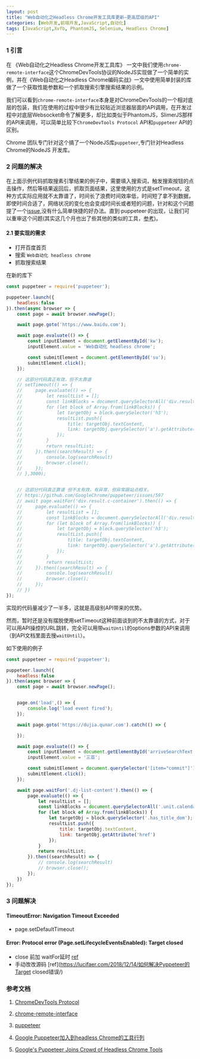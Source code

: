 ```yaml
---
layout: post
title: "Web自动化之Headless Chrome开发工具库更新—更高层级的API"
categories: [Web开发,前端开发,JavaScript,自动化]
tags: [JavaScript,Xvfb, PhantomJS, Selenium, Headless Chrome]
---
```




### 1 引言

在 《Web自动化之Headless Chrome开发工具库》 一文中我们使用`chrome-remote-interface`这个ChromeDevTools协议的NodeJS实现做了一个简单的实例，并在《Web自动化之Headless Chrome编码实战》一文中使用简单封装的库做了一个获取性能参数和一个抓取搜索引擎搜索结果的示例。

我们可以看到`chrome-remote-interface`本身是对ChromeDevTools的一个相对底层的包装，我们在使用的过程中很少有比较贴近浏览器层面的API调用，在开发过程中对底层Websocket命令了解更多，却比如类似于PhantomJS，SlimerJS那样的API来调用，可以简单比较下`ChromeDevTools Protocol` API和`puppeteer` API的区别。

Chrome 团队专门针对这个搞了一个NodeJS库`puppeteer`,专门针对Headless Chrome的NodeJS 开发库。

### 2 问题的解决

在上面示例代码抓取搜素引擎结果的例子中，需要填入搜索词，触发搜索按钮的点击操作，然后等结果返回后，抓取页面结果，这里使用的方式是setTimeout，这种方式实际应用就不太靠谱了，时间长了浪费时间效率低，时间短了拿不到数据，即使时间合适了，网络状况的变化也会变成时间长或者短的问题，针对和这个问题提了一个[issue](https://github.com/ChromeDevTools/devtools-protocol/issues/33),没有什么简单快捷的好办法。直到·puppeteer·的出现，让我们可以重审这个问题(其实这几个月也出了些其他的类似的工具，[参考](https://news.cnblogs.com/n/576898))。

#### 2.1 要实现的需求

+   打开百度首页
+   搜索 `Web自动化 headless chrome`
+   抓取搜索结果




在新的库下

```javascript
const puppeteer = require('puppeteer');

puppeteer.launch({
    headless:false
}).then(async browser => {
    const page = await browser.newPage();

    await page.goto('https://www.baidu.com');

    await page.evaluate(() => {
        const inputElement = document.getElementById('kw');
        inputElement.value = 'Web自动化 headless chrome';

        const submitElement = document.getElementById('su');
        submitElement.click();
    });

    // 这部分代码真正有效，但不太靠谱
    // setTimeout(() => {
    //     page.evaluate(() => {
    //         let resultList = [];
    //         const linkBlocks = document.querySelectorAll('div.result.c-container');
    //         for (let block of Array.from(linkBlocks)) {
    //             let targetObj = block.querySelector('h3');
    //             resultList.push({
    //                 title: targetObj.textContent,
    //                 link: targetObj.querySelector('a').getAttribute('href')
    //             });
    //         }
    //         return resultList;
    //     }).then((searchResult) => {
    //         console.log(searchResult)
    //         browser.close();
    //     });
    // },3000);


    // 这部分代码真正靠谱 但不太有效，有异常，但异常跟站点相关。 
    // https://github.com/GoogleChrome/puppeteer/issues/597 
    // await page.waitFor('div.result.c-container').then(() => {
    //     page.evaluate(() => {
    //         let resultList = [];
    //         const linkBlocks = document.querySelectorAll('div.result.c-container');
    //         for (let block of Array.from(linkBlocks)) {
    //             let targetObj = block.querySelector('h3');
    //             resultList.push({
    //                 title: targetObj.textContent,
    //                 link: targetObj.querySelector('a').getAttribute('href')
    //             });
    //         }
    //         return resultList;
    //     }).then((searchResult) => {
    //         console.log(searchResult)
    //         browser.close();
    //     });
    // })
});
```



实现的代码量减少了一半多，这就是高级别API带来的优势。

然而，暂时还是没有摆脱使用setTimeout这种前面谈到的不太靠谱的方式，对于可以用API操控的URL跳转，完全可以用带`waitUntil`的options参数的API来调用（到API文档里面去搜`waitUntil`）。

如下使用的例子

```javascript
const puppeteer = require('puppeteer');

puppeteer.launch({
    headless:false
}).then(async browser => {
    const page = await browser.newPage();


    page.on('load',() => {
        console.log('load event fired');
    });

    await page.goto('https://dujia.qunar.com').catch(() => {

    });

    await page.evaluate(() => {
        const inputElement = document.getElementById('arriveSearchText');
        inputElement.value = '三亚';

        const submitElement = document.querySelector('[item="commit"]');
        submitElement.click();
    });

    await page.waitFor('.dj-list-content').then(() => {
        page.evaluate(() => {
            let resultList = [];
            const linkBlocks = document.querySelectorAll('.unit.calendar-list-con');
            for (let block of Array.from(linkBlocks)) {
                let targetObj = block.querySelector('.has_title_dom');
                resultList.push({
                    title: targetObj.textContent,
                    link: targetObj.getAttribute('href')
                });
            }
            return resultList;
        }).then((searchResult) => {
            // console.log(searchResult)
            // browser.close();
        });
    })
});
```



### 3 问题解决

#### TimeoutError: Navigation Timeout Exceeded

- page.setDefaultTimeout



#### Error: Protocol error (Page.setLifecycleEventsEnabled): Target closed

- close 前加 waitFor延时 [ref](https://www.cnblogs.com/muou2125/p/11352746.html)
- 手动改改源码 [ref](https://lucifaer.com/2018/12/14/如何解决Pyppeteer的Target closed错误/)

###  参考文档

1.  [ChromeDevTools Protocol](https://github.com/ChromeDevTools/devtools-protocol)

2.  [chrome-remote-interface](https://github.com/cyrus-and/chrome-remote-interface)

3.  [puppeteer](https://github.com/GoogleChrome/puppeteer)

4.  [Google Puppeteer加入到headless Chrome的工具行列](https://news.cnblogs.com/n/576898/)

5.  [Google's Puppeteer Joins Crowd of Headless Chrome Tools](https://www.infoq.com/news/2017/08/google-puppeteer-headless-chrome)

    

